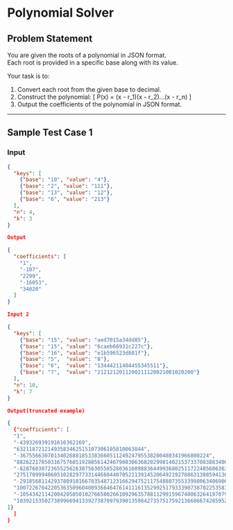 # Polynomial Solver

## Problem Statement
You are given the roots of a polynomial in JSON format.  
Each root is provided in a specific base along with its value.  

Your task is to:
1. Convert each root from the given base to decimal.
2. Construct the polynomial:
   \[
   P(x) = (x - r_1)(x - r_2)...(x - r_n)
   \]
3. Output the coefficients of the polynomial in JSON format.

---

## Sample Test Case 1

### Input
```json
{
  "keys": [
    {"base": "10", "value": "4"},
    {"base": "2", "value": "111"},
    {"base": "13", "value": "12"},
    {"base": "6", "value": "213"}
  ],
  "n": 4,
  "k": 3
}

Output

{
  "coefficients": [
    "1",
    "-107",
    "2299",
    "-16053",
    "34020"
  ]
}

Input 2

{
  "keys": [
    {"base": "15", "value": "aed7015a34dd85"},
    {"base": "15", "value": "6caeb66931c227c"},
    {"base": "16", "value": "e1b596523d881f"},
    {"base": "5",  "value": "8"},
    {"base": "6",  "value": "13444211404455345511"},
    {"base": "7",  "value": "2121212011200211120021001020200"}
  ],
  "n": 10,
  "k": 7
}

Output(truncated example)

{
  {"coefficients": [
  "1",
  "-439326939191616362169",
  "63211872121493583462515107306105810063844",
  "-3675566307013402688185338366051124924795538200480341966800224",
  "88262217850316757685192885614246790830636820299814021537337083883400818017645938",
  "-828760307236552562630756305585280361609883644993680251172248560636361451022740078888647424363263466",
  "2751709994060510282977331446604407052113914520649219278863138859413669801814907261293226425956454821993458228735862504",
  "-2918568114293780910166783548712316629475211754888735533998063406906363492142328710469525907964194030806512513862256767229765813591367464",
  "1007226784220536350960400936646476141116135299251793339073870225358170807760582814470422317786486139019960078893827465405330437581352736040862788889728069",
  "-105434211420042050501027665002661092963578811299159674006326419707991729578871761023353981618302185916956613813953114637444484839491350994273539197474173541350493284011733",
  "103921535027389966941339273870979390135984273575175921366866742859526338935679748830306983569634872630285614396447588256195010360650254313797067416761007628216161708475518309691368504700"
]}
  ]
}

